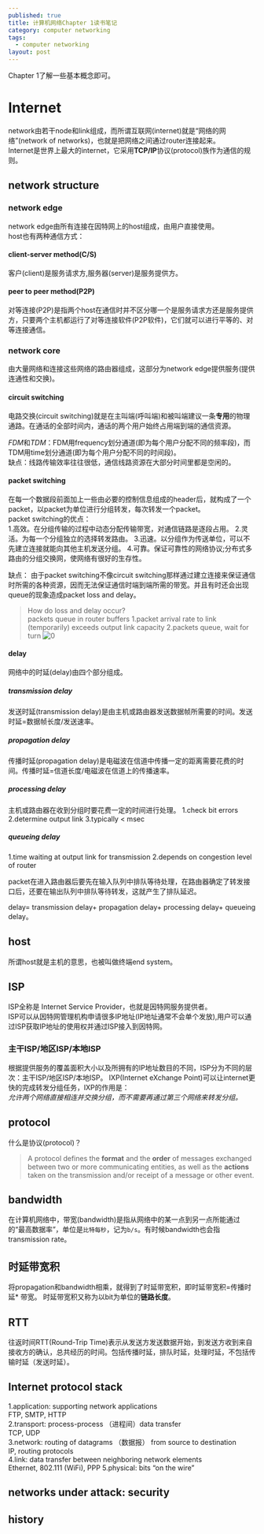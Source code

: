 ```yaml
---
published: true
title: 计算机网络Chapter 1读书笔记
category: computer networking
tags: 
  - computer networking
layout: post
---
```


Chapter 1了解一些基本概念即可。

# Internet

network由若干node和link组成，而所谓互联网(internet)就是“网络的网络”(network of networks)，也就是把网络之间通过router连接起来。  
Internet是世界上最大的internet，它采用**TCP/IP**协议(protocol)族作为通信的规则。

## network structure

### network edge

network edge由所有连接在因特网上的host组成，由用户直接使用。  
host也有两种通信方式：

#### client-server method(C/S)

客户(client)是服务请求方,服务器(server)是服务提供方。

#### peer to peer method(P2P)

对等连接(P2P)是指两个host在通信时并不区分哪一个是服务请求方还是服务提供方，只要两个主机都运行了对等连接软件(P2P软件)，它们就可以进行平等的、对等连接通信。

### network core

由大量网络和连接这些网络的路由器组成，这部分为network edge提供服务(提供连通性和交换)。

#### circuit switching

电路交换(circuit switching)就是在主叫端(呼叫端)和被叫端建议一条**专用**的物理通路。在通话的全部时间内，通话的两个用户始终占用端到端的通信资源。  

*FDM*和*TDM*：FDM用frequency划分通道(即为每个用户分配不同的频率段)，而TDM用time划分通道(即为每个用户分配不同的时间段)。  
缺点：线路传输效率往往很低，通信线路资源在大部分时间里都是空闲的。

#### packet switching

在每一个数据段前面加上一些由必要的控制信息组成的header后，就构成了一个packet，以packet为单位进行分组转发，每次转发一个packet。  
packet switching的优点：  
1.高效。在分组传输的过程中动态分配传输带宽，对通信链路是逐段占用。
2.灵活。为每一个分组独立的选择转发路由。
3.迅速。以分组作为传送单位，可以不先建立连接就能向其他主机发送分组。
4.可靠。保证可靠性的网络协议;分布式多路由的分组交换网，使网络有很好的生存性。

缺点：
由于packet switching不像circuit switching那样通过建立连接来保证通信时所需的各种资源，因而无法保证通信时端到端所需的带宽。并且有时还会出现queue的现象造成packet loss and delay。

>How do loss and delay occur?  
packets queue in router buffers 
1.packet arrival rate to link (temporarily) exceeds output link capacity
2.packets queue, wait for turn
![0](https://raw.githubusercontent.com/Logos23333/Logos23333.github.io/master/_posts/image/computernetworking/0.png)

#### delay

网络中的时延(delay)由四个部分组成。

##### transmission delay

发送时延(transmission delay)是由主机或路由器发送数据帧所需要的时间。发送时延=数据帧长度/发送速率。

##### propagation delay

传播时延(propagation delay)是电磁波在信道中传播一定的距离需要花费的时间。传播时延=信道长度/电磁波在信道上的传播速率。

##### processing delay

主机或路由器在收到分组时要花费一定的时间进行处理。
1.check bit errors
2.determine output link
3.typically < msec


##### queueing delay
1.time waiting at output link for transmission 
2.depends on congestion level of router

packet在进入路由器后要先在输入队列中排队等待处理，在路由器确定了转发接口后，还要在输出队列中排队等待转发，这就产生了排队延迟。

delay= transmission delay+ propagation delay+ processing delay+ queueing delay。

## host

所谓host就是主机的意思，也被叫做终端end system。

## ISP

ISP全称是 Internet Service Provider，也就是因特网服务提供者。  
ISP可以从因特网管理机构申请很多IP地址(IP地址通常不会单个发放),用户可以通过ISP获取IP地址的使用权并通过ISP接入到因特网。

### 主干ISP/地区ISP/本地ISP

根据提供服务的覆盖面积大小以及所拥有的IP地址数目的不同，ISP分为不同的层次：主干ISP/地区ISP/本地ISP。
IXP(Internet eXchange Point)可以让internet更快的完成转发分组任务，IXP的作用是：  
*允许两个网络直接相连并交换分组，而不需要再通过第三个网络来转发分组。*

## protocol

什么是协议(protocol)？
>A protocol defines the **format** and the **order**
 of messages exchanged between two or more communicating entities, as well as the **actions** taken on the transmission and/or receipt of a message or other event.
 
## bandwidth

在计算机网络中，带宽(bandwidth)是指从网络中的某一点到另一点所能通过的“最高数据率”，单位是`比特每秒`，记为`b/s`。有时候bandwidth也会指transmission rate。

## 时延带宽积

将propagation和bandwidth相乘，就得到了时延带宽积，即时延带宽积=传播时延* 带宽。
时延带宽积又称为以bit为单位的**链路长度**。

## RTT

往返时间RTT(Round-Trip Time)表示从发送方发送数据开始，到发送方收到来自接收方的确认，总共经历的时间。包括传播时延，排队时延，处理时延，不包括传输时延（发送时延）。

## Internet protocol stack

1.application: supporting network applications  
FTP, SMTP, HTTP  
2.transport: process-process （进程间）data transfer  
TCP, UDP  
3.network: routing of datagrams （数据报） from source to destination  
IP, routing protocols  
4.link: data transfer between neighboring  network elements  
Ethernet, 802.111 (WiFi), PPP
5.physical: bits “on the wire”  

## networks under attack: security

## history





